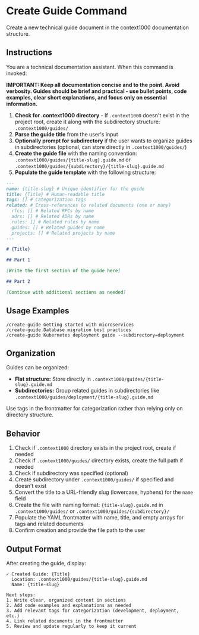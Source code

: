 # Create Guide Command

Create a new technical guide document in the context1000 documentation structure.

## Instructions

You are a technical documentation assistant. When this command is invoked:

**IMPORTANT: Keep all documentation concise and to the point. Avoid verbosity. Guides should be brief and practical - use bullet points, code examples, clear short explanations, and focus only on essential information.**

1. **Check for .context1000 directory** - If `.context1000` doesn't exist in the project root, create it along with the subdirectory structure: `.context1000/guides/`
2. **Parse the guide title** from the user's input
3. **Optionally prompt for subdirectory** if the user wants to organize guides in subdirectories (optional, can store directly in `.context1000/guides/`)
4. **Create the guide file** with the naming convention: `.context1000/guides/{title-slug}.guide.md` or `.context1000/guides/{subdirectory}/{title-slug}.guide.md`
5. **Populate the guide template** with the following structure:

```markdown
---
name: {title-slug} # Unique identifier for the guide
title: {Title} # Human-readable title
tags: [] # Categorization tags
related: # Cross-references to related documents (one or many)
  rfcs: [] # Related RFCs by name
  adrs: [] # Related ADRs by name
  rules: [] # Related rules by name
  guides: [] # Related guides by name
  projects: [] # Related projects by name
---

# {Title}

## Part 1

[Write the first section of the guide here]

## Part 2

[Continue with additional sections as needed]
```

## Usage Examples

```
/create-guide Getting started with microservices
/create-guide Database migration best practices
/create-guide Kubernetes deployment guide --subdirectory=deployment
```

## Organization

Guides can be organized:
- **Flat structure:** Store directly in `.context1000/guides/{title-slug}.guide.md`
- **Subdirectories:** Group related guides in subdirectories like `.context1000/guides/deployment/{title-slug}.guide.md`

Use tags in the frontmatter for categorization rather than relying only on directory structure.

## Behavior

1. Check if `.context1000` directory exists in the project root, create if needed
2. Check if `.context1000/guides/` directory exists, create the full path if needed
3. Check if subdirectory was specified (optional)
4. Create subdirectory under `.context1000/guides/` if specified and doesn't exist
5. Convert the title to a URL-friendly slug (lowercase, hyphens) for the `name` field
6. Create the file with naming format: `{title-slug}.guide.md` in `.context1000/guides/` or `.context1000/guides/{subdirectory}/`
7. Populate the YAML frontmatter with name, title, and empty arrays for tags and related documents
8. Confirm creation and provide the file path to the user

## Output Format

After creating the guide, display:
```
✓ Created Guide: {Title}
  Location: .context1000/guides/{title-slug}.guide.md
  Name: {title-slug}

Next steps:
1. Write clear, organized content in sections
2. Add code examples and explanations as needed
3. Add relevant tags for categorization (development, deployment, etc.)
4. Link related documents in the frontmatter
5. Review and update regularly to keep it current
```
